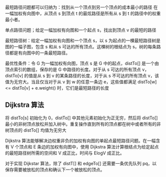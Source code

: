 最短路径问题都可以归纳为：找到从一个顶点到另一个顶点的成本最小的路径
在一幅加权有向图中，从顶点 s 到顶点 t 的最炫路径是所有从 s 到 t 的路径中的权重最小者。

单点路径问题；给定一幅加权有向图和一个起点 s，找出到顶点 v 的最短的路径

最短路径树：给定一幅加权有向图和一个顶点 s，以 s 为起点的一棵最短路径树是图的一幅子图，包含 s 和从 s 可达的所有顶点。这棵树的根结点为 s，树的每条路径都是有向图中的一条最短路径。


 最优性条件：令 G 为一幅加权有向图，顶点 s 是 G 中的起点，distTo[] 是一个由顶点索引的数组，保存的是 G 中路径的长度。对于从 s 可达的所有顶点 v，distTo[v] 的值是从 s 到 v 的某条路径的长度，对于从 s 不可达的所有顶点 v，该值为无穷大。当且仅当对于从 v 到 w 的任意一条边 e，这些值都满足 distTo[w] <= distTo[v] + e.weight() 时，它们是最短路径的长度

## Dijkstra 算法
将 distTo[s] 初始化为 0，distTo[] 中其他元素初始化为正无穷，然后将 distTo[] 最小的非树顶点放松并加入树中。重复操作直到所有的顶点都在树中或者所有的非树顶点的 distTo[] 均值为无穷大

Dijkstra 算法能够解决边权重非负的加权有向图的单起点最短路径问题。在一幅含有 V 个顶点和 E 条边的加权有向图中，使用 Dijkstra 算法计算根结点为给定起点的最短路径树所需的空间和 V 成正比，时间与 ElogV 成正比。

对于实现 Dijkstar 算法，除了 distT[] 和 edgeTo[] 还需要一条优先队列 pq，以保存需要被放松的顶点和确认下一个被放松的顶点。

